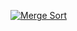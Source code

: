 [![Merge Sort](https://img.youtube.com/vi/qxZhAEIK1x4/0.jpg)](https://www.youtube.com/watch?v=qxZhAEIK1x4)
